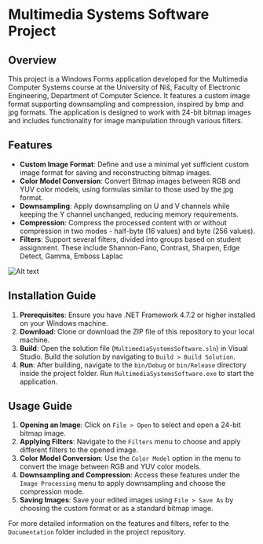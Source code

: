 # Multimedia Systems Software Project
## Overview
This project is a Windows Forms application developed for the Multimedia Computer Systems course at the University of Niš, Faculty of Electronic Engineering, Department of Computer Science. It features a custom image format supporting downsampling and compression, inspired by bmp and jpg formats. The application is designed to work with 24-bit bitmap images and includes functionality for image manipulation through various filters.

## Features
- **Custom Image Format**: Define and use a minimal yet sufficient custom image format for saving and reconstructing bitmap images.
- **Color Model Conversion**: Convert Bitmap images between RGB and YUV color models, using formulas similar to those used by the jpg format.
- **Downsampling**: Apply downsampling on U and V channels while keeping the Y channel unchanged, reducing memory requirements.
- **Compression**: Compress the processed content with or without compression in two modes - half-byte (16 values) and byte (256 values).
- **Filters**: Support several filters, divided into groups based on student assignment. These include Shannon-Fano, Contrast, Sharpen, Edge Detect, Gamma, Emboss Laplac

![Alt text](URL_to_image "Optional title")

## Installation Guide
1. **Prerequisites**: Ensure you have .NET Framework 4.7.2 or higher installed on your Windows machine.
2. **Download**: Clone or download the ZIP file of this repository to your local machine.
3. **Build**: Open the solution file (`MultimediaSystemsSoftware.sln`) in Visual Studio. Build the solution by navigating to `Build > Build Solution`.
4. **Run**: After building, navigate to the `bin/Debug` or `bin/Release` directory inside the project folder. Run `MultimediaSystemsSoftware.exe` to start the application.

## Usage Guide
1. **Opening an Image**: Click on `File > Open` to select and open a 24-bit bitmap image.
2. **Applying Filters**: Navigate to the `Filters` menu to choose and apply different filters to the opened image.
3. **Color Model Conversion**: Use the `Color Model` option in the menu to convert the image between RGB and YUV color models.
4. **Downsampling and Compression**: Access these features under the `Image Processing` menu to apply downsampling and choose the compression mode.
5. **Saving Images**: Save your edited images using `File > Save As` by choosing the custom format or as a standard bitmap image.

For more detailed information on the features and filters, refer to the `Documentation` folder included in the project repository.


